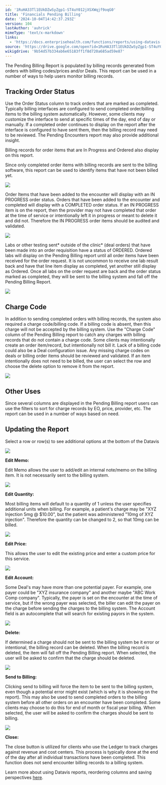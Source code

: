 ```yaml
---
id: '1RuHA33Tl1EUkDZwSyZgp1-ST4uY012jXSXWqjf9oqG0'
title: 'Financials Pending Billing'
date: '2024-10-04T14:42:37.293Z'
version: 104
lastAuthor: 'auhrick'
mimeType: 'text/x-markdown'
links:
  - 'https://docs.enterprisehealth.com/functions/reports/using-datavis-grids-data-tools/'
source: 'https://drive.google.com/open?id=1RuHA33Tl1EUkDZwSyZgp1-ST4uY012jXSXWqjf9oqG0'
wikigdrive: '9b54d57b334ab6e65183ff1f8d720a685ad59e87'
---
```

The Pending Billing Report is populated by billing records generated from orders with billing codes/prices and/or Deals. This report can be used in a number of ways to help users monitor billing records.

## Tracking Order Status

Use the Order Status column to track orders that are marked as completed. Typically billing interfaces are configured to send completed order/billing items to the billing system automatically. However, some clients may customize the interface to send at specific times of the day, end of day or manually. If a completed order continues to display on the report after the interface is configured to have sent them, then the billing record may need to be reviewed. The Pending Encounters report may also provide additional insight.

Billing records for order items that are In Progress and Ordered also display on this report.

Since only completed order items with billing records are sent to the billing software, this report can be used to identify items that have not been billed yet.

![](../financials-pending-billing.assets/5d7f389e8da44657f84742b4bcb9612e.png)

Order Items that have been added to the encounter will display with an IN PROGRESS order status. Orders that have been added to the encounter and completed will display with a COMPLETED order status. If an IN PROGRESS item is on the report, then the provider may not have completed that order at the time of service or intentionally left it in progress or meant to delete it and did not. Therefore the IN PROGRESS order items should be audited and validated.

![](../financials-pending-billing.assets/e41dcebde337353ee0e449cbe1e6c0cb.png)

Labs or other testing sent* outside of the clinic* (deal orders) that have been made into an order requisition have a status of ORDERED. Ordered labs will display on the Pending Billing report until all order items have been received for the order request. It is not uncommon to receive one lab result back and have that line item display as completed, yet another still display as Ordered. Once all labs on the order request are back and the order status marked as completed, they will be sent to the billing system and fall off the Pending Billing Report.

![](../financials-pending-billing.assets/30115d4cd94ac9dd3f9f66503cb08f83.png)

## Charge Code

In addition to sending completed orders with billing records, the system also required a charge code/billing code.  If a billing code is absent, then this charge will not be accepted by the billing system. Use the "Charge Code" column of the Pending Billing report to catch any charges with billing records that do not contain a charge code.  Some clients may intentionally create an order item/record, but intentionally not bill it. Lack of a billing code could also be a Deal configuration issue. Any missing charge codes on deals or billing order items should be reviewed and validated. If an item intentionally does not need to be billed, the user can select the row and choose the delete option to remove it from the report.

![](../financials-pending-billing.assets/30b0fbfa847872daa77e726a44322c7f.png)

## Other Uses

Since several columns are displayed in the Pending Billing report users can use the filters to sort for charge records by EO, price, provider, etc. The report can be used in a number of ways based on need.

## Updating the Report

Select a row or row(s) to see additional options at the bottom of the Datavis

![](../financials-pending-billing.assets/598efca9d8c638881034ddd3b67d2e2d.png)

**Edit Memo:**

Edit Memo allows the user to add/edit an internal note/memo on the billing item. It is not necessarily sent to the billing system.

![](../financials-pending-billing.assets/08dddc8d375b793081db0a2233615c5d.png)

**Edit Quantity:**

Most billing items will default to a quantity of 1 unless the user specifies additional units when billing. For example, a patient's charge may be "XYZ Injection 5mg @ $10.00", but the patient was administered "10mg of XYZ injection". Therefore the quantity can be changed to 2, so that 10mg can be billed.

![](../financials-pending-billing.assets/08228f396fec55cb1c58b5e69a48585f.png)

**Edit Price:**

This allows the user to edit the existing price and enter a custom price for this service.

![](../financials-pending-billing.assets/dd01c8443f51db81038a2b7293fc33fa.png)

**Edit Account:**

Some Deal's may have more than one potential payer. For example, one payer could be "XYZ insurance company" and another maybe "ABC Work Comp company". Typically, the payer is set on the encounter at the time of service, but if the wrong payer was selected, the biller can edit the payer on the charge before sending the charges to the billing system. The Account field is an autocomplete that will search for existing payors in the system.

![](../financials-pending-billing.assets/faa0c6d529fa578e724cf91e6f207c29.png)

**Delete:**

If determined a charge should not be sent to the billing system be it error or intentional, the billing record can be deleted. When the billing record is deleted, the item will fall off the Pending Billing report. When selected, the user will be asked to confirm that the charge should be deleted.

![](../financials-pending-billing.assets/c8d65cf0072efff00dd3298ebca77956.png)

**Send to Billing:**

Clicking send to billing will force the item to be sent to the billing system, even though a potential error might exist (which is why it is showing on the report). This may also be used to send completed orders to the billing system before all other orders on an encounter have been completed. Some clients may choose to do this for end of month or fiscal year billing. When selected, the user will be asked to confirm the charges should be sent to billing.

![](../financials-pending-billing.assets/a587ea379dad41db579d5fd9e8212a4c.png)

**Close:**

The close button is utilized for clients who use the Ledger to track charges against revenue and cost centers. This process is typically done at the end of the day after all individual transactions have been completed. This function does not send encounter billing records to a billing system.

Learn more about using Datavis reports, reordering columns and saving perspectives [here](https://docs.enterprisehealth.com/functions/reports/using-datavis-grids-data-tools/).
